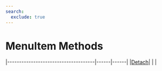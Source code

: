 ```yaml
---
search:
  exclude: true
---
```


<h1 class="heading"><span class="name">MenuItem Methods</span></h1>

|-------------------------------------|------|------|
|[Detach](../methodorevents/detach.md)|&nbsp;|&nbsp;|
